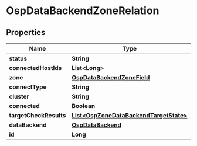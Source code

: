 # OspDataBackendZoneRelation

## Properties
Name | Type | Description | Notes
------------ | ------------- | ------------- | -------------
**status** | **String** |  |  [optional]
**connectedHostIds** | **List&lt;Long&gt;** |  |  [optional]
**zone** | [**OspDataBackendZoneField**](OspDataBackendZoneField.md) |  |  [optional]
**connectType** | **String** |  |  [optional]
**cluster** | **String** |  |  [optional]
**connected** | **Boolean** |  |  [optional]
**targetCheckResults** | [**List&lt;OspZoneDataBackendTargetState&gt;**](OspZoneDataBackendTargetState.md) |  |  [optional]
**dataBackend** | [**OspDataBackend**](OspDataBackend.md) |  |  [optional]
**id** | **Long** |  |  [optional]
